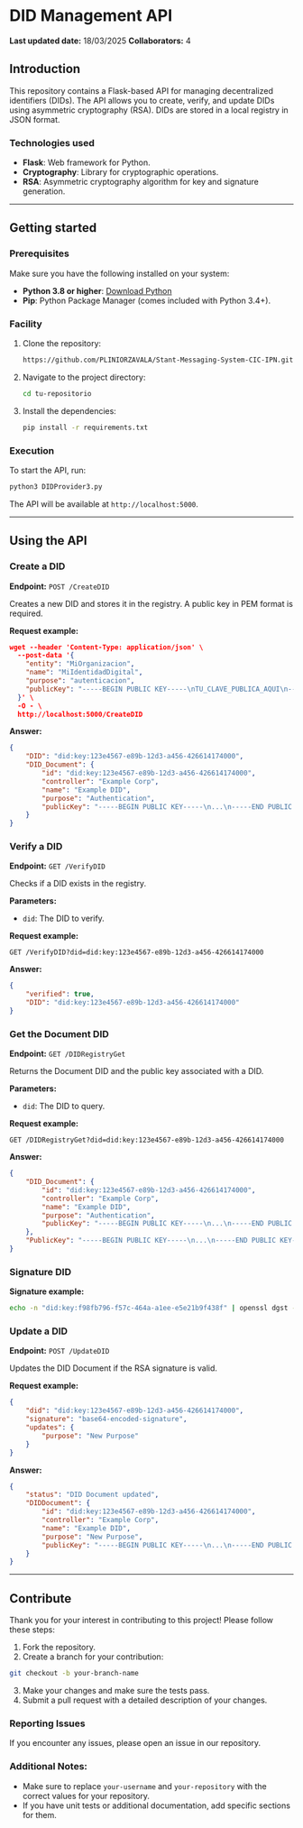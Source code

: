
# DID Management API

**Last updated date:** 18/03/2025
**Collaborators:** 4

## Introduction

This repository contains a Flask-based API for managing decentralized identifiers (DIDs). The API allows you to create, verify, and update DIDs using asymmetric cryptography (RSA). DIDs are stored in a local registry in JSON format.

### Technologies used
- **Flask**: Web framework for Python.
- **Cryptography**: Library for cryptographic operations.
- **RSA**: Asymmetric cryptography algorithm for key and signature generation.

---

## Getting started

### Prerequisites

Make sure you have the following installed on your system:
- **Python 3.8 or higher**: [Download Python](https://www.python.org/downloads/)
- **Pip**: Python Package Manager (comes included with Python 3.4+).

### Facility

1. Clone the repository:
   ```bash
   https://github.com/PLINIORZAVALA/Stant-Messaging-System-CIC-IPN.git
   ```
2. Navigate to the project directory:
   ```bash
   cd tu-repositorio
   ```
3. Install the dependencies:
   ```bash
   pip install -r requirements.txt
   ```

### Execution

To start the API, run:
```bash
python3 DIDProvider3.py
```

The API will be available at `http://localhost:5000`.

---

## Using the API

### Create a DID
**Endpoint:** `POST /CreateDID`

Creates a new DID and stores it in the registry. A public key in PEM format is required.

**Request example:**
```json
wget --header 'Content-Type: application/json' \
  --post-data '{
    "entity": "MiOrganizacion",
    "name": "MiIdentidadDigital",
    "purpose": "autenticacion",
    "publicKey": "-----BEGIN PUBLIC KEY-----\nTU_CLAVE_PUBLICA_AQUI\n-----END PUBLIC KEY-----"
  }' \
  -O - \
  http://localhost:5000/CreateDID
```

**Answer:**
```json
{
    "DID": "did:key:123e4567-e89b-12d3-a456-426614174000",
    "DID_Document": {
        "id": "did:key:123e4567-e89b-12d3-a456-426614174000",
        "controller": "Example Corp",
        "name": "Example DID",
        "purpose": "Authentication",
        "publicKey": "-----BEGIN PUBLIC KEY-----\n...\n-----END PUBLIC KEY-----"
    }
}
```

### Verify a DID
**Endpoint:** `GET /VerifyDID`

Checks if a DID exists in the registry.

**Parameters:**
- `did`: The DID to verify.

**Request example:**
```
GET /VerifyDID?did=did:key:123e4567-e89b-12d3-a456-426614174000
```

**Answer:**
```json
{
    "verified": true,
    "DID": "did:key:123e4567-e89b-12d3-a456-426614174000"
}
```

### Get the Document DID
**Endpoint:** `GET /DIDRegistryGet`

Returns the Document DID and the public key associated with a DID.

**Parameters:**
- `did`: The DID to query.

**Request example:**
```
GET /DIDRegistryGet?did=did:key:123e4567-e89b-12d3-a456-426614174000
```

**Answer:**
```json
{
    "DID_Document": {
        "id": "did:key:123e4567-e89b-12d3-a456-426614174000",
        "controller": "Example Corp",
        "name": "Example DID",
        "purpose": "Authentication",
        "publicKey": "-----BEGIN PUBLIC KEY-----\n...\n-----END PUBLIC KEY-----"
    },
    "PublicKey": "-----BEGIN PUBLIC KEY-----\n...\n-----END PUBLIC KEY-----"
}
```
### Signature DID
**Signature example:**
```bash
echo -n "did:key:f98fb796-f57c-464a-a1ee-e5e21b9f438f" | openssl dgst -sha256 -sign private_key.pem
```

### Update a DID
**Endpoint:** `POST /UpdateDID`

Updates the DID Document if the RSA signature is valid.

**Request example:**
```json
{
    "did": "did:key:123e4567-e89b-12d3-a456-426614174000",
    "signature": "base64-encoded-signature",
    "updates": {
        "purpose": "New Purpose"
    }
}
```

**Answer:**
```json
{
    "status": "DID Document updated",
    "DIDDocument": {
        "id": "did:key:123e4567-e89b-12d3-a456-426614174000",
        "controller": "Example Corp",
        "name": "Example DID",
        "purpose": "New Purpose",
        "publicKey": "-----BEGIN PUBLIC KEY-----\n...\n-----END PUBLIC KEY-----"
    }
}
```

---

## Contribute

Thank you for your interest in contributing to this project! Please follow these steps:

1. Fork the repository.
2. Create a branch for your contribution:
```bash
git checkout -b your-branch-name
```
3. Make your changes and make sure the tests pass.
4. Submit a pull request with a detailed description of your changes.

### Reporting Issues

If you encounter any issues, please open an issue in our repository.


### Additional Notes:
- Make sure to replace `your-username` and `your-repository` with the correct values ​​for your repository.
- If you have unit tests or additional documentation, add specific sections for them.
